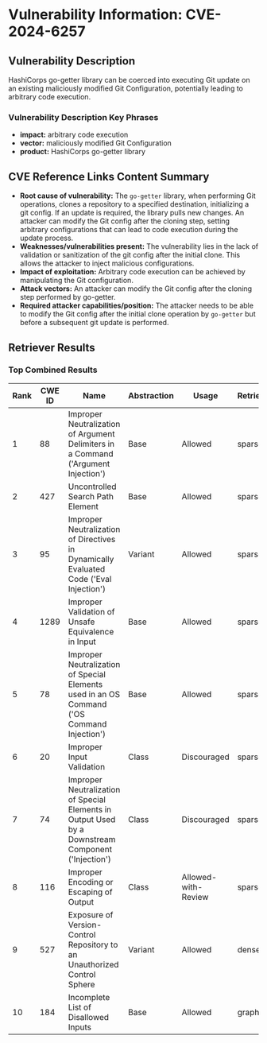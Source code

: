 # Vulnerability Information: CVE-2024-6257

## Vulnerability Description
HashiCorps go-getter library can be coerced into executing Git update on an existing maliciously modified Git Configuration, potentially leading to arbitrary code execution.

### Vulnerability Description Key Phrases
- **impact:** arbitrary code execution
- **vector:** maliciously modified Git Configuration
- **product:** HashiCorps go-getter library

## CVE Reference Links Content Summary
- **Root cause of vulnerability:** The `go-getter` library, when performing Git operations, clones a repository to a specified destination, initializing a git config. If an update is required, the library pulls new changes. An attacker can modify the Git config after the cloning step, setting arbitrary configurations that can lead to code execution during the update process.
- **Weaknesses/vulnerabilities present:**  The vulnerability lies in the lack of validation or sanitization of the git config after the initial clone. This allows the attacker to inject malicious configurations.
- **Impact of exploitation:** Arbitrary code execution can be achieved by manipulating the Git configuration.
- **Attack vectors:** An attacker can modify the Git config after the cloning step performed by go-getter.
- **Required attacker capabilities/position:** The attacker needs to be able to modify the Git config after the initial clone operation by `go-getter` but before a subsequent git update is performed.

## Retriever Results

### Top Combined Results

| Rank | CWE ID | Name | Abstraction | Usage  | Retrievers | Individual Scores |
|------|--------|------|-------------|-------|------------|-------------------|
| 1 | 88 | Improper Neutralization of Argument Delimiters in a Command ('Argument Injection') | Base | Allowed | sparse | 0.042 |
| 2 | 427 | Uncontrolled Search Path Element | Base | Allowed | sparse | 0.042 |
| 3 | 95 | Improper Neutralization of Directives in Dynamically Evaluated Code ('Eval Injection') | Variant | Allowed | sparse | 0.036 |
| 4 | 1289 | Improper Validation of Unsafe Equivalence in Input | Base | Allowed | sparse | 0.036 |
| 5 | 78 | Improper Neutralization of Special Elements used in an OS Command ('OS Command Injection') | Base | Allowed | sparse | 0.034 |
| 6 | 20 | Improper Input Validation | Class | Discouraged | sparse | 0.034 |
| 7 | 74 | Improper Neutralization of Special Elements in Output Used by a Downstream Component ('Injection') | Class | Discouraged | sparse | 0.033 |
| 8 | 116 | Improper Encoding or Escaping of Output | Class | Allowed-with-Review | sparse | 0.033 |
| 9 | 527 | Exposure of Version-Control Repository to an Unauthorized Control Sphere | Variant | Allowed | dense | 0.473 |
| 10 | 184 | Incomplete List of Disallowed Inputs | Base | Allowed | graph | 0.002 |


